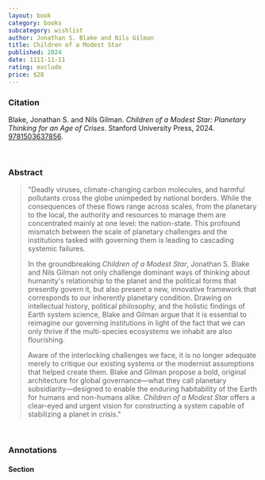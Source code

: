 ```yaml
---
layout: book
category: books
subcategory: wishlist
author: Jonathan S. Blake and Nils Gilman
title: Children of a Modest Star
published: 2024
date: 1111-11-11
rating: exclude
price: $28
---
```


### Citation

Blake, Jonathan S. and Nils Gilman. *Children of a Modest Star: Planetary Thinking for an Age of Crises*. Stanford University Press, 2024. [9781503637856](https://www.sup.org/books/title/?id=37259).

<br>

### Abstract

> "Deadly viruses, climate-changing carbon molecules, and harmful pollutants cross the globe unimpeded by national borders. While the consequences of these flows range across scales, from the planetary to the local, the authority and resources to manage them are concentrated mainly at one level: the nation-state. This profound mismatch between the scale of planetary challenges and the institutions tasked with governing them is leading to cascading systemic failures.
>
> In the groundbreaking _Children of a Modest Star_, Jonathan S. Blake and Nils Gilman not only challenge dominant ways of thinking about humanity's relationship to the planet and the political forms that presently govern it, but also present a new, innovative framework that corresponds to our inherently planetary condition. Drawing on intellectual history, political philosophy, and the holistic findings of Earth system science, Blake and Gilman argue that it is essential to reimagine our governing institutions in light of the fact that we can only thrive if the multi-species ecosystems we inhabit are also flourishing.
>
> Aware of the interlocking challenges we face, it is no longer adequate merely to critique our existing systems or the modernist assumptions that helped create them. Blake and Gilman propose a bold, original architecture for global governance—what they call planetary subsidiarity—designed to enable the enduring habitability of the Earth for humans and non-humans alike. _Children of a Modest Star_ offers a clear-eyed and urgent vision for constructing a system capable of stabilizing a planet in crisis."

<br>

### Annotations

#### Section

<br>
